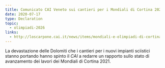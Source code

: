```yaml
---
title: Comunicato CAI Veneto sui cantieri per i Mondiali di Cortina 2021
date: 2020-07-17
type: Declaration
topic:
  - olimpiadi-2026
links:
  - http://loscarpone.cai.it/news/items/mondiali-e-olimpiadi-di-cortina-forte-preoccupazione-del-cai-per-il-grave-impatto-ambientale-dei-cantieri-aperti.html
---
```

La devastazione delle Dolomiti che i cantieri per i nuovi impianti sciistici stanno portando hanno spinto il *CAI* a redarre un rapporto sullo stato di avanzamento dei lavori dei Mondiali di Cortina 2021.